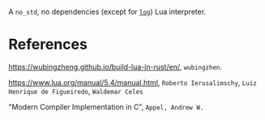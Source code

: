 A `no_std`, no dependencies (except for [`log`](https://crates.io/crates/log)) Lua interpreter.

# References
https://wubingzheng.github.io/build-lua-in-rust/en/, `wubingzhen`.

https://www.lua.org/manual/5.4/manual.html, `Roberto Ierusalimschy`, `Luiz Henrique de Figueiredo`, `Waldemar Celes`

"Modern Compiler Implementation in C", `Appel, Andrew W.`